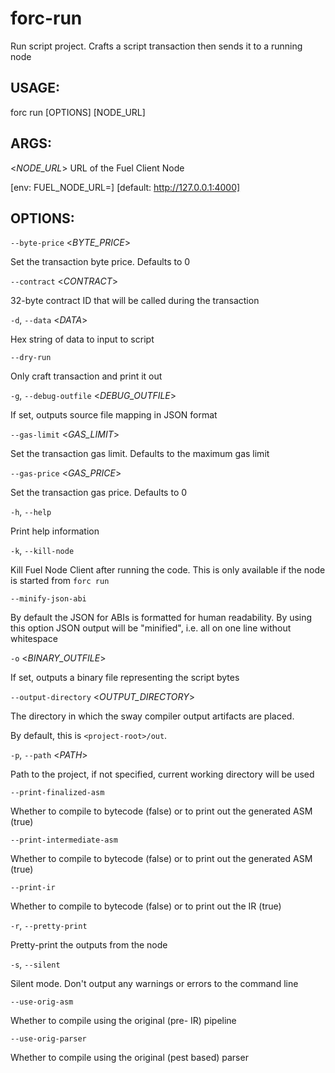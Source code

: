 # forc-run
Run script project. Crafts a script transaction then sends it to a running node


## USAGE:
forc run [OPTIONS] [NODE_URL]


## ARGS:

<_NODE_URL_>
URL of the Fuel Client Node

[env: FUEL_NODE_URL=]
[default: http://127.0.0.1:4000]


## OPTIONS:

`--byte-price` <_BYTE_PRICE_>


Set the transaction byte price. Defaults to 0


`--contract` <_CONTRACT_>


32-byte contract ID that will be called during the transaction


`-d`, `--data` <_DATA_>


Hex string of data to input to script


`--dry-run` 


Only craft transaction and print it out


`-g`, `--debug-outfile` <_DEBUG_OUTFILE_>


If set, outputs source file mapping in JSON format


`--gas-limit` <_GAS_LIMIT_>


Set the transaction gas limit. Defaults to the maximum gas limit


`--gas-price` <_GAS_PRICE_>


Set the transaction gas price. Defaults to 0


`-h`, `--help` 


Print help information


`-k`, `--kill-node` 


Kill Fuel Node Client after running the code. This is only available if the node is
started from `forc run`


`--minify-json-abi` 


By default the JSON for ABIs is formatted for human readability. By using this option
JSON output will be "minified", i.e. all on one line without whitespace


`-o` <_BINARY_OUTFILE_>


If set, outputs a binary file representing the script bytes


`--output-directory` <_OUTPUT_DIRECTORY_>


The directory in which the sway compiler output artifacts are placed.

By default, this is `<project-root>/out`.


`-p`, `--path` <_PATH_>


Path to the project, if not specified, current working directory will be used


`--print-finalized-asm` 


Whether to compile to bytecode (false) or to print out the generated ASM (true)


`--print-intermediate-asm` 


Whether to compile to bytecode (false) or to print out the generated ASM (true)


`--print-ir` 


Whether to compile to bytecode (false) or to print out the IR (true)


`-r`, `--pretty-print` 


Pretty-print the outputs from the node


`-s`, `--silent` 


Silent mode. Don't output any warnings or errors to the command line


`--use-orig-asm` 


Whether to compile using the original (pre- IR) pipeline


`--use-orig-parser` 


Whether to compile using the original (pest based) parser

